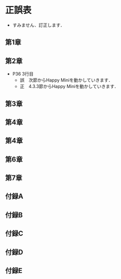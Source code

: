 # 正誤表
- すみません．訂正します．
## 第1章
## 第2章
- P36 3行目  
  - 誤　次節からHappy Miniを動かしていきます．    
  - 正　4.3.3節からHappy Miniを動かしていきます．
## 第3章
## 第4章
## 第4章
## 第6章
## 第7章
## 付録A
## 付録B
## 付録C
## 付録D
## 付録E
